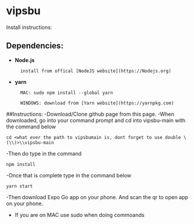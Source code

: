 # vipsbu
Install instructions:

## Dependencies: 
* **Node.js**
    
    
        install from offical [NodeJS website](https://Nodejs.org)
* **yarn**
        
        MAC: sudo npm install --global yarn

        WINDOWS: download from [Yarn website](https://yarnpkg.com)

##Instructions:
-Download/Clone github page from this page.
-When downloaded, go into your command prompt and cd into vipsbu-main with the command below

    cd <what ever the path to vipsbumain is, dont forget to use double \ (\\)>\\vipsbu-main

-Then do type in the command

    npm install

-Once that is complete type in the command below

    yarn start

-Then download Expo Go app on your phone. And scan the qr to open app on your phone.
* If you are on MAC use sudo when doing commoands
